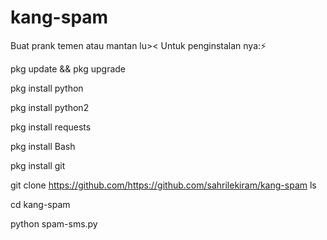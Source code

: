# kang-spam
Buat prank temen atau mantan lu>&lt;
Untuk penginstalan nya:⚡

pkg update && pkg upgrade

pkg install python

pkg install python2

pkg install requests

pkg install Bash

pkg install git

git clone https://github.com/https://github.com/sahrilekiram/kang-spam
ls

cd kang-spam

python spam-sms.py
